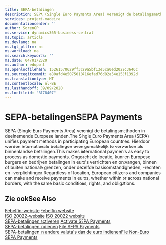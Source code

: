 ```yaml
---
title: SEPA-betalingen
description: SEPA (Single Euro Payments Area) verenigt de betalingsmethoden in deelnemende Europese landen. Hierdoor worden internationale betalingen even gemakkelijk te verwerken als binnenlandse betalingen. Ongeacht de locatie, kunnen Europese burgers en bedrijven betalingen in euro's verrichten en ontvangen, binnen of buiten nationale grenzen, onder dezelfde basisomstandigheden, -rechten en -verplichtingen.
services: project-madeira
documentationcenter: ''
author: SorenGP
ms.service: dynamics365-business-central
ms.topic: article
ms.devlang: na
ms.tgt_pltfrm: na
ms.workload: na
ms.search.keywords: ''
ms.date: 04/01/2020
ms.author: edupont
ms.openlocfilehash: 15261570629ff3c29a5bf13e5ca0ed2028c3646c
ms.sourcegitcommit: a80afd4e5075018716efad76d82a54e158f1392d
ms.translationtype: HT
ms.contentlocale: nl-BE
ms.lasthandoff: 09/09/2020
ms.locfileid: "3778407"
---
```

# <a name="sepa-payments"></a><span data-ttu-id="80ca7-105">SEPA-betalingen</span><span class="sxs-lookup"><span data-stu-id="80ca7-105">SEPA Payments</span></span>
<span data-ttu-id="80ca7-106">SEPA (Single Euro Payments Area) verenigt de betalingsmethoden in deelnemende Europese landen.</span><span class="sxs-lookup"><span data-stu-id="80ca7-106">The Single Euro Payments Area (SEPA) unifies payment methods in participating European countries.</span></span> <span data-ttu-id="80ca7-107">Hierdoor worden internationale betalingen even gemakkelijk te verwerken als binnenlandse betalingen.</span><span class="sxs-lookup"><span data-stu-id="80ca7-107">This makes international payments as easy to process as domestic payments.</span></span> <span data-ttu-id="80ca7-108">Ongeacht de locatie, kunnen Europese burgers en bedrijven betalingen in euro's verrichten en ontvangen, binnen of buiten nationale grenzen, onder dezelfde basisomstandigheden, -rechten en -verplichtingen.</span><span class="sxs-lookup"><span data-stu-id="80ca7-108">Regardless of location, European citizens and companies can make and receive payments in euros, whether within or across national borders, with the same basic conditions, rights, and obligations.</span></span>  

## <a name="see-also"></a><span data-ttu-id="80ca7-109">Zie ook</span><span class="sxs-lookup"><span data-stu-id="80ca7-109">See Also</span></span>  
 <span data-ttu-id="80ca7-110">[Febelfin-website](https://go.microsoft.com/fwlink/?LinkId=275119) </span><span class="sxs-lookup"><span data-stu-id="80ca7-110">[Febelfin website](https://go.microsoft.com/fwlink/?LinkId=275119) </span></span>  
 <span data-ttu-id="80ca7-111">[ISO 20022-website](https://go.microsoft.com/fwlink/?LinkId=275120) </span><span class="sxs-lookup"><span data-stu-id="80ca7-111">[ISO 20022 website](https://go.microsoft.com/fwlink/?LinkId=275120) </span></span>  
 <span data-ttu-id="80ca7-112">[SEPA-betalingen activeren](how-to-activate-sepa-payments.md) </span><span class="sxs-lookup"><span data-stu-id="80ca7-112">[Activate SEPA Payments](how-to-activate-sepa-payments.md) </span></span>  
 <span data-ttu-id="80ca7-113">[SEPA-betalingen indienen](how-to-file-sepa-payments.md) </span><span class="sxs-lookup"><span data-stu-id="80ca7-113">[File SEPA Payments](how-to-file-sepa-payments.md) </span></span>  
 [<span data-ttu-id="80ca7-114">SEPA-betalingen in andere valuta's dan de euro indienen</span><span class="sxs-lookup"><span data-stu-id="80ca7-114">File Non-Euro SEPA Payments</span></span>](how-to-file-non-euro-sepa-payments.md)
